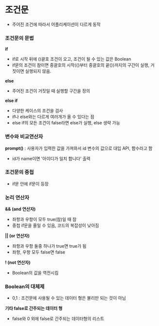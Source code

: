 # 조건문

* 주어진 조건에 따라서 어플리케이션이 다르게 동작

### 조건문의 문법

**if**

* if로 시작 뒤에 \(\)괄호 조건이 오고, 조건이 될 수 있는 값은 Boolean
* if문의 조건이 참이면 중괄호의 시작\({}부터 중괄호의 끝\(}\)까지의 구간이 실행, 거짓이면 실행되지 않음.

**else**

* 주어진 조건이 거짓일 때 실행할 구간을 정의

**else if**

* 다양한 케이스의 조건을 검사
* if나 else와는 다르게 여러개가 올 수 있다는 점
* else if의 모든 조건이 false라면 else가 실행, else 생략 가능

### 변수와 비교연산자

**prompt\(\)** : 사용자가 입력한 값을 가져와서 id 변수의 값으로 대입 API, 함수라고 함

* id가 name이면 '아이디가 일치 합니다' 출력

### 조건문의 중첩

* if문 안에 if문이 등장 

### 논리 연산자

**&& \(and 연산자\)**

* 좌항과 우항이 모두 true\(참\)일 때 참
* 중첩 if문을 줄일 수 있음, 코드의 복잡성이 낮아짐

**\|\| \(or 연산자\)**

* 좌항과 우항 둘중 하나가 true면 true가 됨
* 좌항, 우항 모두 false면 false

**! \(not 연산자\)**

* Boolean의 값을 역전시킴

### Boolean의 대체제

* 0,1 : 조건문에 사용될 수 있는 데이터 형은 불리만 되는 것이 아님

**기타 false로 간주되는 데이터 형**

* false와 0 외에 false로 간주되는 데이터형의 리스트



